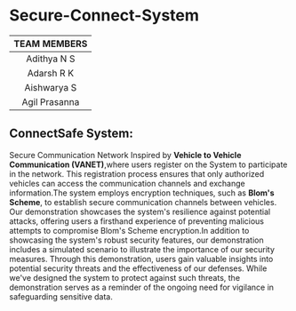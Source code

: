 # Secure-Connect-System

| TEAM MEMBERS | 	
| 	:-----:	 | 	
| 	Adithya N S	| 	
| 	Adarsh R K	| 	
| 	Aishwarya S	| 	
| 	Agil Prasanna	| 	


## ConnectSafe System: 
Secure Communication Network Inspired by **Vehicle to Vehicle Communication (VANET)**,where users register on the System to participate in the network. This registration process ensures that only authorized vehicles can access the communication channels and exchange information.The system employs encryption techniques, such as **Blom's Scheme**, to establish secure communication channels between vehicles. Our demonstration showcases the system's resilience against potential attacks, offering users a firsthand experience of preventing malicious attempts to compromise Blom's Scheme encryption.In addition to showcasing the system's robust security features, our demonstration includes a simulated scenario to illustrate the importance of our security measures. Through this demonstration, users gain valuable insights into potential security threats and the effectiveness of our defenses. While we've designed the system to protect against such threats, the demonstration serves as a reminder of the ongoing need for vigilance in safeguarding sensitive data.
